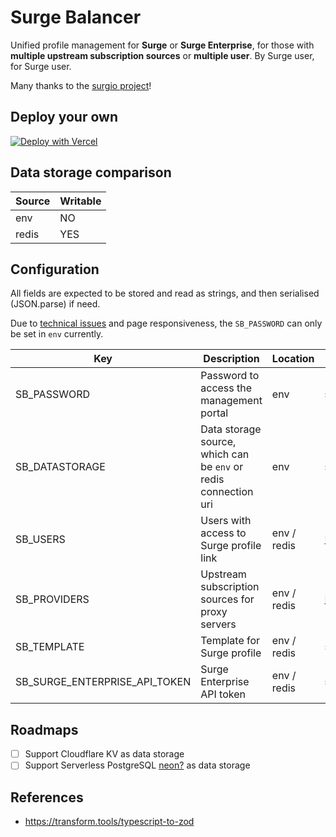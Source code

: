 # Surge Balancer

Unified profile management for **Surge** or **Surge Enterprise**, for those with **multiple upstream subscription sources** or **multiple user**. By Surge user, for Surge user.

Many thanks to the [surgio project](https://github.com/surgioproject/surgio)!

## Deploy your own

[![Deploy with Vercel](https://vercel.com/button)](https://vercel.com/new/git/external?repository-url=https://github.com/vercel/next.js/tree/canary/examples/with-chakra-ui&project-name=with-chakra-ui&repository-name=with-chakra-ui)

## Data storage comparison

| Source | Writable |
| ------ | -------- |
| env    | NO       |
| redis  | YES      |

## Configuration

All fields are expected to be stored and read as strings, and then serialised (JSON.parse) if need.

Due to [technical issues](https://github.com/luin/ioredis/issues/769#issuecomment-1480869051) and page responsiveness, the `SB_PASSWORD` can only be set in `env` currently.

| Key                           | Description                                                     | Location    | Schema                                           | Default |
| ----------------------------- | --------------------------------------------------------------- | ----------- | ------------------------------------------------ | ------- |
| SB_PASSWORD                   | Password to access the management portal                        | env         | string                                           | `pass`  |
| SB_DATASTORAGE                | Data storage source, which can be `env` or redis connection uri | env         | string                                           | `env`   |
| SB_USERS                      | Users with access to Surge profile link                         | env / redis | [User](src/interfaces/configuration.ts#L3)[]     | []      |
| SB_PROVIDERS                  | Upstream subscription sources for proxy servers                 | env / redis | [Provider](src/interfaces/configuration.ts#L9)[] | []      |
| SB_TEMPLATE                   | Template for Surge profile                                      | env / redis | string                                           | ''      |
| SB_SURGE_ENTERPRISE_API_TOKEN | Surge Enterprise API token                                      | env / redis | string                                           | null    |

## Roadmaps

- [ ] Support Cloudflare KV as data storage
- [ ] Support Serverless PostgreSQL [neon?](https://neon.tech) as data storage

## References

- https://transform.tools/typescript-to-zod
